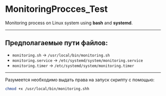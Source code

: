 # MonitoringProcces_Test

Monitoring process on Linux system using **bash** and **systemd**.

---

## Предполагаемые пути файлов:

- `monitoring.sh` → `/usr/local/bin/monitoring.sh`  
- `monitoring.service` → `/etc/systemd/system/monitoring.service`  
- `monitoring.timer` → `/etc/systemd/system/monitoring.timer` 

---

Разумеется необходимо выдать права на запуск скрипту с помощью:

```bash
chmod +x /usr/local/bin/monitoring.shh
```